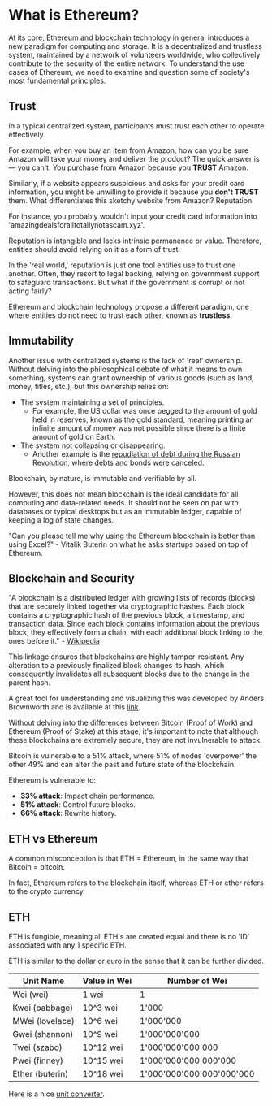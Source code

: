# What is Ethereum?

At its core, Ethereum and blockchain technology in general introduces a new paradigm for computing and storage. It is a decentralized and trustless system, maintained by a network of volunteers worldwide, who collectively contribute to the security of the entire network. To understand the use cases of Ethereum, we need to examine and question some of society's most fundamental principles.

## Trust

In a typical centralized system, participants must trust each other to operate effectively.

For example, when you buy an item from Amazon, how can you be sure Amazon will take your money and deliver the product? The quick answer is — you can't. You purchase from Amazon because you **TRUST** Amazon.

Similarly, if a website appears suspicious and asks for your credit card information, you might be unwilling to provide it because you **don't TRUST** them. What differentiates this sketchy website from Amazon? Reputation.

For instance, you probably wouldn't input your credit card information into 'amazingdealsforalltotallynotascam.xyz'.

Reputation is intangible and lacks intrinsic permanence or value. Therefore, entities should avoid relying on it as a form of trust.

In the 'real world,' reputation is just one tool entities use to trust one another. Often, they resort to legal backing, relying on government support to safeguard transactions. But what if the government is corrupt or not acting fairly?

Ethereum and blockchain technology propose a different paradigm, one where entities do not need to trust each other, known as **trustless**.

## Immutability

Another issue with centralized systems is the lack of 'real' ownership. Without delving into the philosophical debate of what it means to own something, systems can grant ownership of various goods (such as land, money, titles, etc.), but this ownership relies on:
- The system maintaining a set of principles.
  - For example, the US dollar was once pegged to the amount of gold held in reserves, known as the [gold standard](https://en.wikipedia.org/wiki/Gold_standard), meaning printing an infinite amount of money was not possible since there is a finite amount of gold on Earth.
- The system not collapsing or disappearing.
  - Another example is the [repudiation of debt during the Russian Revolution](https://en.wikipedia.org/wiki/Repudiation_of_debt_at_the_Russian_Revolution), where debts and bonds were canceled.

Blockchain, by nature, is immutable and verifiable by all.

However, this does not mean blockchain is the ideal candidate for all computing and data-related needs. It should not be seen on par with databases or typical desktops but as an immutable ledger, capable of keeping a log of state changes.

"Can you please tell me why using the Ethereum blockchain is better than using Excel?" - Vitalik Buterin on what he asks startups based on top of Ethereum.

## Blockchain and Security

"A blockchain is a distributed ledger with growing lists of records (blocks) that are securely linked together via cryptographic hashes. Each block contains a cryptographic hash of the previous block, a timestamp, and transaction data. Since each block contains information about the previous block, they effectively form a chain, with each additional block linking to the ones before it." - [Wikipedia](https://en.wikipedia.org/wiki/Blockchain)

This linkage ensures that blockchains are highly tamper-resistant. Any alteration to a previously finalized block changes its hash, which consequently invalidates all subsequent blocks due to the change in the parent hash.

A great tool for understanding and visualizing this was developed by Anders Brownworth and is available at this [link](https://andersbrownworth.com/blockchain).

Without delving into the differences between Bitcoin (Proof of Work) and Ethereum (Proof of Stake) at this stage, it's important to note that although these blockchains are extremely secure, they are not invulnerable to attack.

Bitcoin is vulnerable to a 51% attack, where 51% of nodes 'overpower' the other 49% and can alter the past and future state of the blockchain.

Ethereum is vulnerable to:
- **33% attack**: Impact chain performance.
- **51% attack**: Control future blocks.
- **66% attack**: Rewrite history.



## ETH vs Ethereum

A common misconception is that ETH = Ethereum, in the same way that Bitcoin = bitcoin.

In fact, Ethereum refers to the blockchain itself, whereas ETH or ether refers to the crypto currency.

## ETH

ETH is fungible, meaning all ETH's are created equal and there is no 'ID' associated with any 1 specific ETH.

ETH is similar to the dollar or euro in the sense that it can be further divided.



| Unit Name       | Value in Wei | Number of Wei             |
|-----------------|--------------|---------------------------|
| Wei (wei)       | 1 wei        | 1                         |
| Kwei (babbage)  | 10^3 wei     | 1'000                     |
| MWei (lovelace) | 10^6 wei     | 1'000'000                 |
| Gwei (shannon)  | 10^9 wei     | 1'000'000'000             |
| Twei (szabo)    | 10^12 wei    | 1'000'000'000'000         |
| Pwei (finney)   | 10^15 wei    | 1'000'000'000'000'000     |
| Ether (buterin) | 10^18 wei    | 1'000'000'000'000'000'000 |


Here is a nice [unit converter](https://eth-converter.com/).